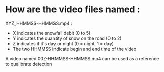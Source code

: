 # How are the video files named :
XYZ_HHMMSS-HHMMSS.mp4 :
- X indicates the snowfall debit (0 to 5)
- Y indicates the quantity of snow on the road (0 to 2)
- Z indicates if it's day or night (0 = night, 1 = day)
- The two HHMMSS indicate begin and end time of the video

A video named 00Z-HHMMSS-HHMMSS.mp4 can be used as a reference to qualibrate detection